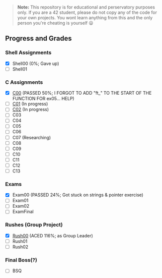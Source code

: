 > **Note:** This repository is for educational and perservatory purposes only. If you are a 42 student, please do not copy any of the code for your own projects. You wont learn anything from this and the only person you're cheating is yourself :frowning:

## Progress and Grades

### Shell Assignments
- [x] Shell00 (0%; Gave up)
- [ ] Shell01

### C Assignments 
- [x] [C00](https://github.com/2ua/piscine/tree/main/c00) (PASSED 50%; I FORGOT TO ADD "ft_" TO THE START OF THE FUNCTION FOR ex05... HELP)
- [ ] [C01](https://github.com/2ua/piscine/tree/main/c01) (In progress)
- [ ] [C02](https://github.com/2ua/piscine/tree/main/c02) (In progress)
- [ ] C03
- [ ] C04
- [ ] C05
- [ ] C06
- [ ] C07 (Researching)
- [ ] C08
- [ ] C09
- [ ] C10
- [ ] C11
- [ ] C12
- [ ] C13

### Exams
- [x] Exam00 (PASSED 24%; Got stuck on strings & pointer exercise)
- [ ] Exam01
- [ ] Exam02
- [ ] ExamFinal

### Rushes (Group Project)
- [x] [Rush00](https://github.com/2ua/piscine/tree/main/rush00) (ACED 116%; as Group Leader)
- [ ] Rush01
- [ ] Rush02
  
### Final Boss(?)
- [ ] BSQ
